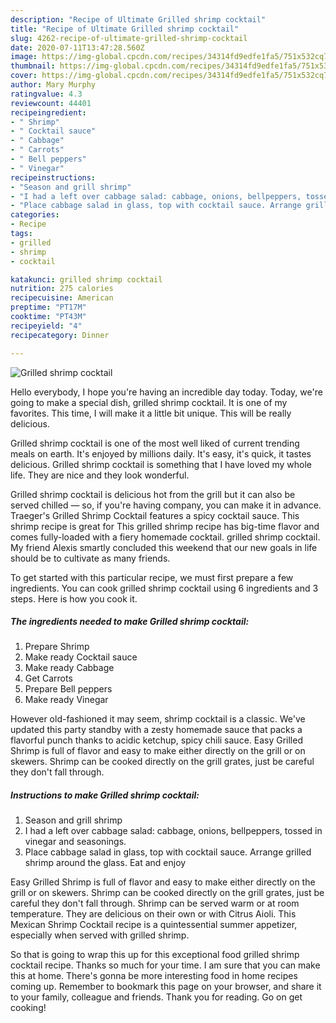 ```yaml
---
description: "Recipe of Ultimate Grilled shrimp cocktail"
title: "Recipe of Ultimate Grilled shrimp cocktail"
slug: 4262-recipe-of-ultimate-grilled-shrimp-cocktail
date: 2020-07-11T13:47:28.560Z
image: https://img-global.cpcdn.com/recipes/34314fd9edfe1fa5/751x532cq70/grilled-shrimp-cocktail-recipe-main-photo.jpg
thumbnail: https://img-global.cpcdn.com/recipes/34314fd9edfe1fa5/751x532cq70/grilled-shrimp-cocktail-recipe-main-photo.jpg
cover: https://img-global.cpcdn.com/recipes/34314fd9edfe1fa5/751x532cq70/grilled-shrimp-cocktail-recipe-main-photo.jpg
author: Mary Murphy
ratingvalue: 4.3
reviewcount: 44401
recipeingredient:
- " Shrimp"
- " Cocktail sauce"
- " Cabbage"
- " Carrots"
- " Bell peppers"
- " Vinegar"
recipeinstructions:
- "Season and grill shrimp"
- "I had a left over cabbage salad: cabbage, onions, bellpeppers, tossed in vinegar and seasonings."
- "Place cabbage salad in glass, top with cocktail sauce. Arrange grilled shrimp around the glass. Eat and enjoy"
categories:
- Recipe
tags:
- grilled
- shrimp
- cocktail

katakunci: grilled shrimp cocktail 
nutrition: 275 calories
recipecuisine: American
preptime: "PT17M"
cooktime: "PT43M"
recipeyield: "4"
recipecategory: Dinner

---
```



![Grilled shrimp cocktail](https://img-global.cpcdn.com/recipes/34314fd9edfe1fa5/751x532cq70/grilled-shrimp-cocktail-recipe-main-photo.jpg)

Hello everybody, I hope you're having an incredible day today. Today, we're going to make a special dish, grilled shrimp cocktail. It is one of my favorites. This time, I will make it a little bit unique. This will be really delicious.

Grilled shrimp cocktail is one of the most well liked of current trending meals on earth. It's enjoyed by millions daily. It's easy, it's quick, it tastes delicious. Grilled shrimp cocktail is something that I have loved my whole life. They are nice and they look wonderful.

Grilled shrimp cocktail is delicious hot from the grill but it can also be served chilled — so, if you&#39;re having company, you can make it in advance. Traeger&#39;s Grilled Shrimp Cocktail features a spicy cocktail sauce. This shrimp recipe is great for This grilled shrimp recipe has big-time flavor and comes fully-loaded with a fiery homemade cocktail. grilled shrimp cocktail. My friend Alexis smartly concluded this weekend that our new goals in life should be to cultivate as many friends.


To get started with this particular recipe, we must first prepare a few ingredients. You can cook grilled shrimp cocktail using 6 ingredients and 3 steps. Here is how you cook it.

<!--inarticleads1-->

##### The ingredients needed to make Grilled shrimp cocktail:

1. Prepare  Shrimp
1. Make ready  Cocktail sauce
1. Make ready  Cabbage
1. Get  Carrots
1. Prepare  Bell peppers
1. Make ready  Vinegar


However old-fashioned it may seem, shrimp cocktail is a classic. We&#39;ve updated this party standby with a zesty homemade sauce that packs a flavorful punch thanks to acidic ketchup, spicy chili sauce. Easy Grilled Shrimp is full of flavor and easy to make either directly on the grill or on skewers. Shrimp can be cooked directly on the grill grates, just be careful they don&#39;t fall through. 

<!--inarticleads2-->

##### Instructions to make Grilled shrimp cocktail:

1. Season and grill shrimp
1. I had a left over cabbage salad: cabbage, onions, bellpeppers, tossed in vinegar and seasonings.
1. Place cabbage salad in glass, top with cocktail sauce. Arrange grilled shrimp around the glass. Eat and enjoy


Easy Grilled Shrimp is full of flavor and easy to make either directly on the grill or on skewers. Shrimp can be cooked directly on the grill grates, just be careful they don&#39;t fall through. Shrimp can be served warm or at room temperature. They are delicious on their own or with Citrus Aioli. This Mexican Shrimp Cocktail recipe is a quintessential summer appetizer, especially when served with grilled shrimp. 

So that is going to wrap this up for this exceptional food grilled shrimp cocktail recipe. Thanks so much for your time. I am sure that you can make this at home. There's gonna be more interesting food in home recipes coming up. Remember to bookmark this page on your browser, and share it to your family, colleague and friends. Thank you for reading. Go on get cooking!
